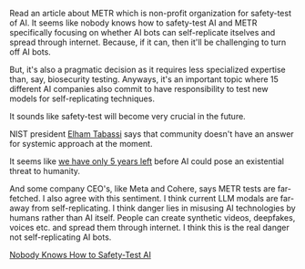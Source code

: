 Read an article about METR which is non-profit organization for safety-test of AI. It seems like nobody knows how to safety-test AI and METR specifically focusing on whether AI bots can self-replicate itselves and spread through internet. Because, if it can, then it'll be challenging to turn off AI bots. 

But, it's also a pragmatic decision as it requires less specialized expertise than, say, biosecurity testing. Anyways, it's an important topic where 15 different AI companies also commit to have responsibility to test new models for self-replicating techniques.

It sounds like safety-test will become very crucial in the future.

NIST president [Elham Tabassi](https://time.com/collection/time100-ai/6310638/elham-tabassi/) says that community doesn't have an answer for systemic approach at the moment.

It seems like [we have only 5 years left](https://time.com/6564434/connor-leahy-ai-risk-deepfakes/) before AI could pose an existential threat to humanity.

And some company CEO's, like Meta and Cohere, says METR tests are far-fetched. I also agree with this sentiment. I think current LLM modals are far-away from self-replicating. I think danger lies in misusing AI technologies by humans rather than AI itself. People can create synthetic videos, deepfakes, voices etc. and spread them through internet. I think this is the real danger not self-replicating AI bots.

[Nobody Knows How to Safety-Test AI](https://time.com/6958868/artificial-intelligence-safety-evaluations-risks)
